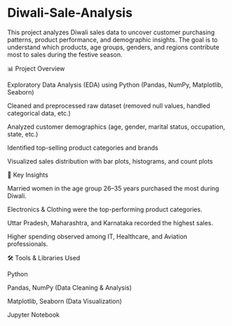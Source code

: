 # Diwali-Sale-Analysis
This project analyzes Diwali sales data to uncover customer purchasing patterns, product performance, and demographic insights. The goal is to understand which products, age groups, genders, and regions contribute most to sales during the festive season.

📊 Project Overview

Exploratory Data Analysis (EDA) using Python (Pandas, NumPy, Matplotlib, Seaborn)

Cleaned and preprocessed raw dataset (removed null values, handled categorical data, etc.)

Analyzed customer demographics (age, gender, marital status, occupation, state, etc.)

Identified top-selling product categories and brands

Visualized sales distribution with bar plots, histograms, and count plots

🔑 Key Insights

Married women in the age group 26–35 years purchased the most during Diwali.

Electronics & Clothing were the top-performing product categories.

Uttar Pradesh, Maharashtra, and Karnataka recorded the highest sales.

Higher spending observed among IT, Healthcare, and Aviation professionals.

🛠️ Tools & Libraries Used

Python

Pandas, NumPy (Data Cleaning & Analysis)

Matplotlib, Seaborn (Data Visualization)

Jupyter Notebook

